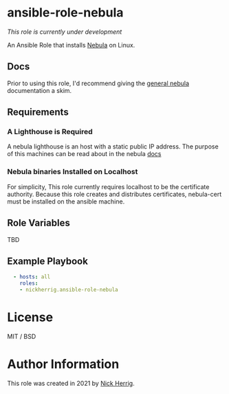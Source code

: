 # ansible-role-nebula

*This role is currently under development*

An Ansible Role that installs [Nebula](https://www.defined.net/nebula/)
on Linux.

## Docs
Prior to using this role, I'd recommend giving the 
[general nebula](https://www.defined.net/nebula/introduction/) 
documentation a skim.

## Requirements

### A Lighthouse is Required
A nebula lighthouse is an host with a static public IP address.
The purpose of this machines can be read about in the nebula 
[docs](https://www.defined.net/nebula/introduction/#components-of-a-nebula-network)

### Nebula binaries Installed on Localhost 
For simplicity, This role currently requires localhost to be the certificate authority.
Because this role creates and distributes certificates, nebula-cert must 
be installed on the ansible machine. 

## Role Variables

TBD


## Example Playbook

```yaml
  - hosts: all 
    roles:
    - nickherrig.ansible-role-nebula
```

# License

MIT / BSD

# Author Information

This role was created in 2021 by [Nick Herrig](nickherrig.com).
